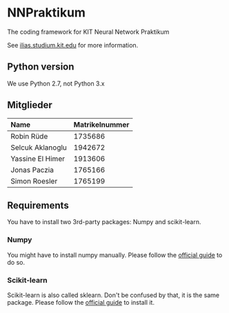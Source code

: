 # NNPraktikum
The coding framework for KIT Neural Network Praktikum

See [ilias.studium.kit.edu](https://ilias.studium.kit.edu/goto_produktiv_crs_413999.html)
for more information.

## Python version
We use Python 2.7, not Python 3.x

## Mitglieder

| Name | Matrikelnummer     |
| :------------- | :------------- |
| Robin Rüde       | 1735686       |
| Selcuk Aklanoglu | 1942672       |
| Yassine El Himer | 1913606       |
| Jonas Paczia | 1765166 |
| Simon Roesler | 1765199 || Tino Fuhrmann | 1764221 |


## Requirements

You have to install two 3rd-party packages: Numpy and scikit-learn.

### Numpy

You might have to install numpy manually. Please follow the
[official guide](http://docs.scipy.org/doc/numpy/user/install.html) to do so.

### Scikit-learn

Scikit-learn is also called sklearn. Don't be confused by that, it is the same
package. Please follow the
[official guide](http://scikit-learn.org/stable/install.html) to
install it.
